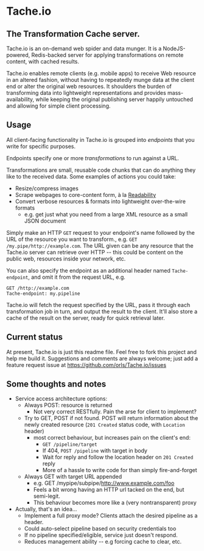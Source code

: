 # Tache.io
## The Transformation Cache server.

Tache.io is an on-demand web spider and data munger. It is a NodeJS-powered, Redis-backed server for applying transformations on remote content, with cached results.

Tache.io enables remote clients (e.g. mobile apps) to receive Web resource in an altered fashion, without having to repeatedly munge data at the client end or alter the original web resources. It shoulders the burden of transforming data into lightweight representations and provides mass-availability, while keeping the original publishing server happily untouched and allowing for simple client processing.

## Usage

All client-facing functionality in Tache.io is grouped into *endpoints* that you write for specific purposes.

Endpoints specify one or more *transformations* to run against a URL.

Transformations are small, reusable code chunks that can do anything they like to the received data. Some examples of actions you could take:

* Resize/compress images
* Scrape webpages to core-content form, à la [Readability](http://code.google.com/p/arc90labs-readability/)
* Convert verbose resources & formats into lightweight over-the-wire formats
    * e.g. get just what you need from a large XML resource as a small JSON document

Simply make an HTTP `GET` request to your endpoint's name followed by the URL of the resource you want to transform., e.g. `GET /my.pipe/http://example.com`. The URL given can be any resource that the Tache.io server can retrieve over HTTP -- this could be content on the public web, resources inside your network, etc.

You can also specify the endpoint as an additional header named `Tache-endpoint`, and omit it from the request URL, e.g.

    GET /http://example.com
    Tache-endpoint: my.pipeline

Tache.io will fetch the request specified by the URL, pass it through each transformation job in turn, and output the result to the client. It'll also store a cache of the result on the server, ready for quick retrieval later.

## Current status

At present, Tache.io is just this readme file. Feel free to fork this project and help me build it. Suggestions and comments are always welcome; just add a feature request issue at https://github.com/orls/Tache.io/issues

## Some thoughts and notes

* Service access architecture options:
    * Always POST: resource is returned
        * Not very correct RESTfully. Pain the arse for client to implement?
    * Try to GET, POST if not found. POST will return information about the newly created resource (`201 Created` status code, with `Location` header)
        * most correct behaviour, but increases pain on the client's end:
            * `GET /pipeline/target`
            * If 404, `POST /pipeline` with target in body
            * Wait for reply and follow the location header on `201 Created` reply
            * More of a hassle to write code for than simply fire-and-forget
    * Always GET with target URL appended
        * e.g. GET /mypipe/subpipe/http://www.example.com/foo
        * Feels a bit wrong having an HTTP url tacked on the end, but semi-legit.
        * This behaviour becomes more like a (very nontransparent) proxy
* Actually, that's an idea...
    * Implement a full proxy mode? Clients attach the desired pipeline as a header.
    * Could auto-select pipeline based on security credentials too
    * If no pipeline specified/eligible, service just doesn't respond.
    * Reduces management ability -- e.g forcing cache to clear, etc.
